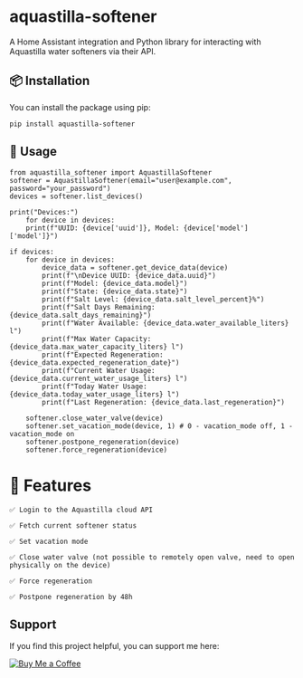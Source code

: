 # aquastilla-softener
A Home Assistant integration and Python library for interacting with Aquastilla water softeners via their API.

## 📦 Installation

You can install the package using pip:

`pip install aquastilla-softener`

## 🚀 Usage

    from aquastilla_softener import AquastillaSoftener
    softener = AquastillaSoftener(email="user@example.com", password="your_password")
    devices = softener.list_devices()

    print("Devices:")
        for device in devices:
        print(f"UUID: {device['uuid']}, Model: {device['model']['model']}")

    if devices:
        for device in devices:
            device_data = softener.get_device_data(device)
            print(f"\nDevice UUID: {device_data.uuid}")
            print(f"Model: {device_data.model}")
            print(f"State: {device_data.state}")
            print(f"Salt Level: {device_data.salt_level_percent}%")
            print(f"Salt Days Remaining: {device_data.salt_days_remaining}")
            print(f"Water Available: {device_data.water_available_liters} l")
            print(f"Max Water Capacity: {device_data.max_water_capacity_liters} l")
            print(f"Expected Regeneration: {device_data.expected_regeneration_date}")
            print(f"Current Water Usage: {device_data.current_water_usage_liters} l")
            print(f"Today Water Usage: {device_data.today_water_usage_liters} l")
            print(f"Last Regeneration: {device_data.last_regeneration}")

        softener.close_water_valve(device)
        softener.set_vacation_mode(device, 1) # 0 - vacation_mode off, 1 - vacation_mode on
        softener.postpone_regeneration(device)
        softener.force_regeneration(device)

# 🧠   Features

    ✅ Login to the Aquastilla cloud API

    ✅ Fetch current softener status

    ✅ Set vacation mode

    ✅ Close water valve (not possible to remotely open valve, need to open physically on the device)

    ✅ Force regeneration

    ✅ Postpone regeneration by 48h


## Support

If you find this project helpful, you can support me here:

[![Buy Me a Coffee](https://www.buymeacoffee.com/assets/img/custom_images/orange_img.png)](https://buymeacoffee.com/alakdae)
